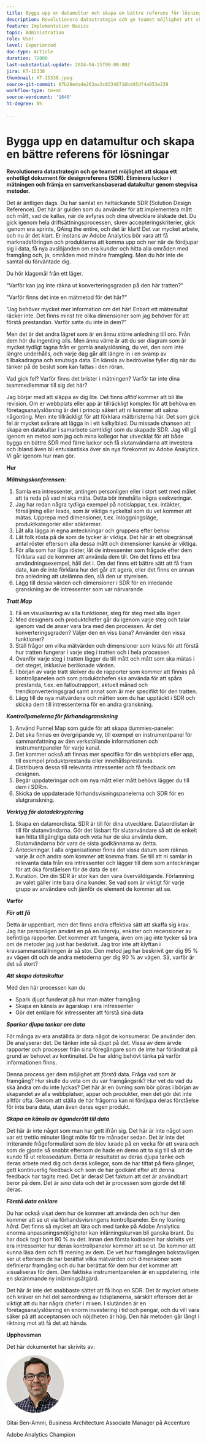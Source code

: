 ```yaml
---
title: Bygga upp en datamultur och skapa en bättre referens för lösningar
description: Revolutionera datastrategin och ge teamet möjlighet att skapa ett enhetligt dokument för Solution Design Reference (SDR). Eliminera luckor i mätningen och främja en samverkansbaserad datakultur genom stegvisa metoder.
feature: Implementation Basics
topic: Administration
role: User
level: Experienced
doc-type: Article
duration: 72000
last-substantial-update: 2024-04-25T00:00:00Z
jira: KT-15338
thumbnail: KT-15338.jpeg
source-git-commit: 07b28edade263aa3c85348716bd45df4a053e239
workflow-type: tm+mt
source-wordcount: '1640'
ht-degree: 0%

---
```



# Bygga upp en datamultur och skapa en bättre referens för lösningar

**Revolutionera datastrategin och ge teamet möjlighet att skapa ett enhetligt dokument för designreferens (SDR). Eliminera luckor i mätningen och främja en samverkansbaserad datakultur genom stegvisa metoder.**

Det är äntligen dags. Du har samlat en heltäckande SDR (Solution Design Reference). Det här är guiden som du använder för att implementera mått och mått, vad de kallas, när de avfyras och dina utvecklare älskade det. Du gick igenom hela driftsättningsprocessen, skrev accepteringskriterier, gick igenom era sprints, QAing the entire, och det är klart! Det var mycket arbete, och nu är det klart. Er instans av Adobe Analytics bör vara att få marknadsföringen och produkterna att komma upp och ner när de fördjupar sig i data, få nya avslöjanden om era kunder och hitta alla områden med framgång och, ja, områden med mindre framgång. Men du hör inte de samtal du förväntade dig.

Du hör klagomål från ett läger.

&quot;Varför kan jag inte räkna ut konverteringsgraden på den här tratten?&quot;

&quot;Varför finns det inte en mätmetod för det här?&quot;

&quot;Jag behöver mycket mer information om det här! Enbart ett mätresultat räcker inte. Det finns minst tre olika dimensioner som jag behöver för att förstå prestandan. Varför satte du inte in dem?&quot;

Men det är det andra lägret som är en ännu större anledning till oro. Från dem hör du ingenting alls. Men ännu värre är att du ser diagram som är mycket tydligt tagna från er gamla analyslösning, du vet, den som inte längre underhålls, och varje dag går allt längre in i en svamp av tillbakadragna och smutsiga data. En känsla av bedrövelse fyller dig när du tänker på de beslut som kan fattas i den röran.

Vad gick fel? Varför finns det brister i mätningen? Varför tar inte dina teammedlemmar till sig det här?

Jag börjar med att släppa av dig lite. Det finns *alltid* kommer att bli lite revision. Om er webbplats eller app är tillräckligt komplex för att behöva en företagsanalyslösning är det i princip säkert att ni kommer att sakna någonting. Men inte tillräckligt för att förklara mätbristerna här. Det som gick fel är mycket svårare att lägga in i ett kalkylblad. Du missade chansen att skapa en datakultur i samarbete samtidigt som du skapade SDR. Jag vill gå igenom en metod som jag och mina kollegor har utvecklat för att både bygga en bättre SDR med färre luckor och få slutanvändarna att investera och ibland även bli entusiastiska över sin nya förekomst av Adobe Analytics. Vi går igenom hur man gör.

**Hur**

***Mätningskonferensen:***

1. Samla era intressenter, antingen personligen eller i stort sett med målet att ta reda på vad ni ska mäta. Detta bör innehålla några exekveringar.
1. Jag har redan några tydliga exempel på notislappar, t.ex. intäkter, försäljning eller leads, som är viktiga nyckeltal som du vet kommer att mätas. Upprepa med dimensioner, t.ex. inloggningsläge, produktkategorier eller söktermer.
1. Låt alla lägga in egna anteckningar och gruppera efter behov
1. Låt folk rösta på de som de tycker är viktiga. Det här är ett obegränsat antal röster eftersom alla dessa mått och dimensioner kanske är viktiga.
1. För alla som har låga röster, låt de intressenter som frågade efter dem förklara vad de kommer att använda dem till. Om det finns ett bra användningsexempel, håll det i. Om det finns ett bättre sätt att få fram data, kan de inte förklara hur det går att agera, eller det finns en annan bra anledning att utelämna den, slå den ur styrelsen.
1. Lägg till dessa värden och dimensioner i SDR för en inledande granskning av de intressenter som var närvarande

***Tratt Map***

1. Få en visualisering av alla funktioner, steg för steg med alla lägen
1. Med designers och produktchefer går du igenom varje steg och talar igenom vad de anser vara bra med den processen. Är det konverteringsgraden? Väljer den en viss bana? Använder den vissa funktioner?
1. Ställ frågor om vilka mätvärden och dimensioner som krävs för att förstå hur tratten fungerar i varje steg i tratten och i hela processen.
1. Ovanför varje steg i tratten lägger du till mått och mått som ska mätas i det steget, inklusive beräknade värden.
1. I början av varje tratt skriver du de rapporter som kommer att finnas på kontrollpanelen och som produktchefen ska använda för att spåra prestanda, t.ex. en falloutrapport, aktuell månad och trendkonverteringsgrad samt annat som är mer specifikt för den tratten.
1. Lägg till de nya mätvärdena och måtten som du har upptäckt i SDR och skicka dem till intressenterna för en andra granskning.

***Kontrollpanelerna för förhandsgranskning***

1. Använd Funnel Map som guide för att skapa dummies-paneler.
1. Det ska finnas en övergripande vy, till exempel en instrumentpanel för sammanfattning av den verkställande informationen och instrumentpaneler för varje kanal.
1. Det kommer också att finnas mer specifika för din webbplats eller app, till exempel produktprestanda eller innehållsprestanda.
1. Distribuera dessa till relevanta intressenter och få feedback om designen.
1. Begär uppdateringar och om nya mått eller mått behövs lägger du till dem i SDR:n.
1. Skicka de uppdaterade förhandsvisningspanelerna och SDR för en slutgranskning.

***Verktyg för datadekryptering***

1. Skapa en datamordlista. SDR är till för dina utvecklare. Dataordlistan är till för slutanvändarna. Gör det läsbart för slutanvändare så att de enkelt kan hitta tillgängliga data och veta hur de ska använda dem. Slutanvändarna bör vara de sista godkännarna av detta.
1. Anteckningar. I alla organisationer finns det vissa datum som räknas varje år och andra som kommer att komma fram. Se till att ni samlar in relevanta data från era intressenter och lägger till dem som anteckningar för att öka förståelsen för de data de ser.
1. Kuration. Om din SDR är stor kan den vara överväldigande. Förlamning av valet gäller inte bara dina kunder. Se vad som är viktigt för varje grupp av användare och jämför de element de kommer att se.

**Varför**

***För att få***

Detta är uppenbart, men det finns andra effektiva sätt att skaffa sig krav. Jag har personligen använt en på en intervju, enkäter och recensioner av befintliga rapporter. Det kommer att fungera, även om jag inte tycker så bra om de metoder jag just har beskrivit. Jag tror inte att klyftan i kravsammanställningen är så stor. Den metod jag har beskrivit ger dig 95 % av vägen dit och de andra metoderna ger dig 90 % av vägen. Så, varför är det så stort?

***Att skapa dataskultur***

Med den här processen kan du

- Spark djupt funderat på hur man mäter framgång
- Skapa en känsla av ägarskap i era intressenter
- Gör det enklare för intressenter att förstå sina data

***Sparkar djupa tankar om data***

För många av era anställda är data något de konsumerar. De använder den. De analyserar det. De tänker inte så djupt på det. Vissa av dem ärvde rapporter och processer från sina föregångare som de inte har förändrat på grund av behovet av kontinuitet. De har aldrig behövt tänka på varför informationen finns.

Denna process ger dem möjlighet att *förstå* data. Fråga vad som är framgång? Hur skulle du veta om du var framgångsrik? Hur vet du vad du ska ändra om du inte lyckas? Det här är en övning som bör göras i början av skapandet av alla webbplatser, appar och produkter, men det gör det inte alltför ofta. Genom att ställa de här frågorna kan ni fördjupa deras förståelse för inte bara data, utan även deras egen produkt.

***Skapa en känsla av äganderätt till data***

Det här är inte något som man har gett ifrån sig. Det här är inte något som var ett trettio minuter långt möte för tre månader sedan. Det är inte det irriterande frågeformuläret som de blev lurade på en vecka för att svara och som de gjorde så snabbt eftersom de hade en demo att ta sig till så att de kunde få ut releasedatum. Detta är resultatet av deras djupa tanke och deras arbete med dig och deras kollegor, som de har tittat på flera gånger, gett kontinuerlig feedback och som de har godkänt efter att denna feedback har tagits med. Det är deras! Det faktum att det är användbart beror på dem. Det är *sina* data och det är processen som gjorde det till deras.

***Förstå data enklare***

Du har också visat dem hur de kommer att använda den och hur den kommer att se ut via förhandsvisningens kontrollpaneler. En ny lösning *hård*. Det finns så mycket att lära och med tanke på Adobe Analytics enorma anpassningsmöjligheter kan inlärningskurvan bli ganska brant. Du har dock tagit bort 80 % av det. Innan den första kodraden har skrivits vet era intressenter hur deras kontrollpaneler kommer att se ut. De kommer att kunna läsa dem och få mening av dem. De vet hur framgången bokstavligen ser ut eftersom de har berättat vilka mätvärden och dimensioner som definierar framgång och du har berättat för dem hur det kommer att visualiseras för dem. Den faktiska instrumentpanelen är en uppdatering, inte en skrämmande ny inlärningsåtgärd.

Det här är inte det snabbaste sättet att få ihop en SDR. Det är mycket arbete och kräver en hel del samordning av tidsplanerna, särskilt eftersom det är viktigt att du har några chefer i mixen. I slutänden är en företagsanalyslösning en enorm investering i tid och pengar, och du vill vara säker på att acceptansen och nöjdheten är hög. Den här metoden går långt i riktning mot att få det att hända.

**Upphovsman**

Det här dokumentet har skrivits av:

![gitai-headshot](assets/gitai-headshot-150.jpg)

Gitai Ben-Ammi, Business Architecture Associate Manager på Accenture

Adobe Analytics Champion

